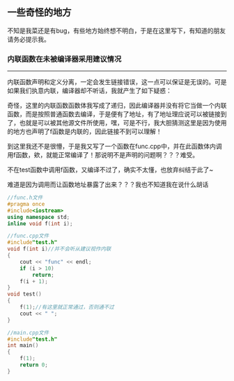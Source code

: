 ## 一些奇怪的地方

不知是我菜还是有bug，有些地方始终想不明白，于是在这里写下，有知道的朋友请务必提示我。

### 内联函数在未被编译器采用建议情况

---

内联函数声明和定义分离，一定会发生链接错误，这一点可以保证是无误的。可是如果我们执意内联，编译器却不听话，我就产生了如下疑惑：

奇怪，这里的内联函数函数体我写成了递归，因此编译器并没有将它当做一个内联函数，而是按照普通函数去编译，于是便有了地址，有了地址理应说可以被链接到了，也就是可以被其他源文件所使用，嘿，可是不行，我大胆猜测这里是因为使用的地方也声明了f函数是内联的，因此链接不到可以理解！

到这里我还不是很懵，于是我又写了一个函数在func.cpp中，并在此函数体内调用f函数，欸，就能正常编译了！那说明不是声明的问题啊？？？难受。

不在test函数中调用f函数，又编译不过了，确实不太懂，也放弃纠结于此了~

难道是因为调用而让函数地址暴露了出来？？？我也不知道我在说什么胡话

```c++
//func.h文件
#pragma once
#include<iostream>
using namespace std;
inline void f(int i);

//func.cpp文件
#include"test.h"
void f(int i)//并不会听从建议视作内联
{
	cout << "func" << endl;
	if (i > 10)
		return;
	f(i + 1);
}
void test()
{
	f(1);//有这里就正常通过，否则通不过
	cout << " ";
}

//main.cpp文件
#include"test.h"
int main()
{
	f(1);
	return 0;
}
```

